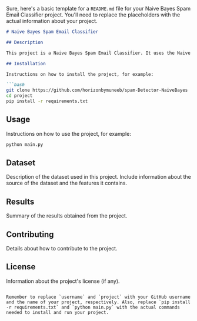 Sure, here's a basic template for a `README.md` file for your Naive Bayes Spam Email Classifier project. You'll need to replace the placeholders with the actual information about your project.

```markdown
# Naive Bayes Spam Email Classifier

## Description

This project is a Naive Bayes Spam Email Classifier. It uses the Naive Bayes algorithm to classify emails as either spam or not spam.

## Installation

Instructions on how to install the project, for example:

```bash
git clone https://github.com/horizonbymuneeb/spam-Detector-NaiveBayes
cd project
pip install -r requirements.txt
```

## Usage

Instructions on how to use the project, for example:

```bash
python main.py
```

## Dataset

Description of the dataset used in this project. Include information about the source of the dataset and the features it contains.

## Results

Summary of the results obtained from the project.

## Contributing

Details about how to contribute to the project.

## License

Information about the project's license (if any).
```

Remember to replace `username` and `project` with your GitHub username and the name of your project, respectively. Also, replace `pip install -r requirements.txt` and `python main.py` with the actual commands needed to install and run your project.